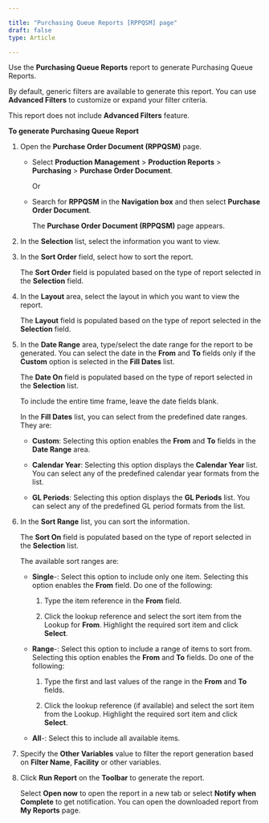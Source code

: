```yaml
---

title: "Purchasing Queue Reports [RPPQSM] page"
draft: false
type: Article

---
```


Use the **Purchasing Queue Reports** report to generate Purchasing Queue Reports.

By default, generic filters are available to generate this report. You can use **Advanced Filters** to customize or expand your filter criteria.

This report does not include **Advanced Filters** feature.

**To generate Purchasing Queue Report**

1. Open the **Purchase Order Document (RPPQSM)** page.

    - Select **Production Management** > **Production Reports** > **Purchasing** > **Purchase Order Document**.

        Or

    - Search for **RPPQSM** in the **Navigation box** and then select **Purchase Order Document**.

       The **Purchase Order Document (RPPQSM)** page appears.

2. In the **Selection** list, select the information you want to view.

3. In the **Sort Order** field, select how to sort the report.

    The **Sort Order** field is populated based on the type of report selected in the **Selection** field.

4. In the **Layout** area, select the layout in which you want to view the report.

    The **Layout** field is populated based on the type of report selected in the **Selection** field.

5. In the **Date Range** area, type/select the date range for the report to be generated. You can select the date in the **From** and **To** fields only if the **Custom** option is selected in the **Fill Dates** list.

    The **Date On** field is populated based on the type of report selected in the **Selection** list.

    To include the entire time frame, leave the date fields blank.

    In the **Fill Dates** list, you can select from the predefined date ranges. They are:

      - **Custom**: Selecting this option enables the **From** and **To** fields in the **Date Range** area.

      - **Calendar Year**: Selecting this option displays the **Calendar Year** list. You can select any of the predefined calendar year formats from the list.

      - **GL Periods**: Selecting this option displays the **GL Periods** list. You can select any of the predefined GL period formats from the list.

6. In the **Sort Range** list, you can sort the information.

    The **Sort On** field is populated based on the type of report selected in the **Selection** list.

    The available sort ranges are:

    - **Single**-: Select this option to include only one item. Selecting this option enables the **From** field. Do one of the following:

        1. Type the item reference in the **From** field.

        2. Click the lookup reference and select the sort item from the Lookup for **From**. Highlight the required sort item and click **Select**.

    - **Range**-: Select this option to include a range of items to sort from. Selecting this option enables the **From** and **To** fields. Do one of the following:

        1. Type the first and last values of the range in the **From** and **To** fields.

        2. Click the lookup reference (if available) and select the sort item from the Lookup. Highlight the required sort item and click **Select**.

    - **All**-: Select this to include all available items.

7. Specify the **Other Variables** value to filter the report generation based on **Filter Name**, **Facility** or other variables.

8. Click **Run Report** on the **Toolbar** to generate the report.

    Select **Open now** to open the report in a new tab or select **Notify when Complete** to get notification. You can open the downloaded report from **My Reports** page.